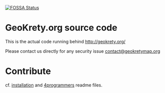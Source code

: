 [![FOSSA Status](https://app.fossa.io/api/projects/git%2Bgithub.com%2Fgeokrety%2Fgeokrety-website.svg?type=shield)](https://app.fossa.io/projects/git%2Bgithub.com%2Fgeokrety%2Fgeokrety-website?ref=badge_shield)

# GeoKrety.org source code

This is the actual code running behind http://geokrety.org/

Please contact us directly for any security issue contact@geokretymap.org

# Contribute

cf. [installation](readme/installation.md) and [4programmers](readme/4programmers.md) readme files.


